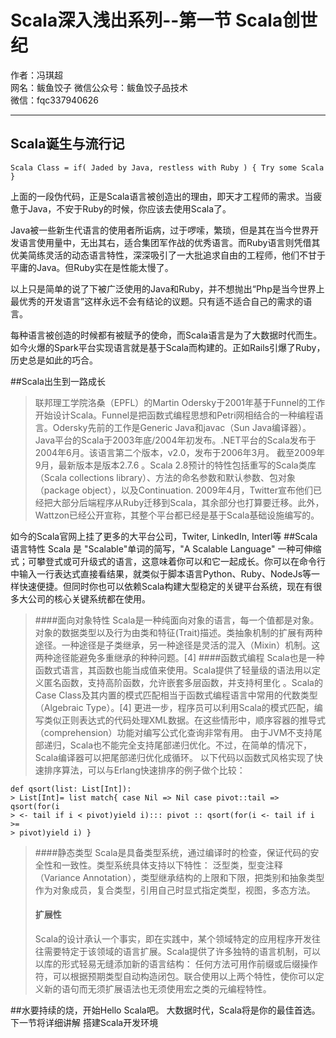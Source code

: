 # Scala深入浅出系列--第一节 Scala创世纪  


作者：冯琪超  
网名：鲅鱼饺子
微信公众号：鲅鱼饺子品技术  
微信：fqc337940626

---

## Scala诞生与流行记 #

```
Scala Class = if( Jaded by Java, restless with Ruby ) { Try some Scala }
```
上面的一段伪代码，正是Scala语言被创造出的理由，即天才工程师的需求。当疲惫于Java，不安于Ruby的时候，你应该去使用Scala了。

Java被一些新生代语言的使用者所诟病，过于啰嗦，繁琐，但是其在当今世界开发语言使用量中，无出其右，适合集团军作战的优秀语言。而Ruby语言则凭借其优美简练灵活的动态语言特性，深深吸引了一大批追求自由的工程师，他们不甘于平庸的Java。但Ruby实在是性能太慢了。

以上只是简单的说了下被广泛使用的Java和Ruby，并不想抛出“Php是当今世界上最优秀的开发语言”这样永远不会有结论的议题。只有适不适合自己的需求的语言。

每种语言被创造的时候都有被赋予的使命，而Scala语言是为了大数据时代而生。如今火爆的Spark平台实现语言就是基于Scala而构建的。正如Rails引爆了Ruby，历史总是如此的巧合。



##Scala出生到一路成长 

> 联邦理工学院洛桑（EPFL）的Martin Odersky于2001年基于Funnel的工作开始设计Scala。Funnel是把函数式编程思想和Petri网相结合的一种编程语言。Odersky先前的工作是Generic Java和javac（Sun Java编译器）。Java平台的Scala于2003年底/2004年初发布。.NET平台的Scala发布于2004年6月。该语言第二个版本，v2.0，发布于2006年3月。
> 截至2009年9月，最新版本是版本2.7.6 。Scala 2.8预计的特性包括重写的Scala类库（Scala collections library）、方法的命名参数和默认参数、包对象（package object），以及Continuation.
> 2009年4月，Twitter宣布他们已经把大部分后端程序从Ruby迁移到Scala，其余部分也打算要迁移。此外， Wattzon已经公开宣称，其整个平台都已经是基于Scala基础设施编写的。

如今的Scala官网上挂了更多的大平台公司，Twiter, LinkedIn, Interl等
##Scala语言特性 
Scala 是 "Scalable"单词的简写，"A Scalable Language" 一种可伸缩式；可攀登式或可升级式的语言，这意味着你可以和它一起成长。你可以在命令行中输入一行表达式直接看结果，就类似于脚本语言Python、Ruby、NodeJs等一样快速便捷。但同时你也可以依赖Scala构建大型稳定的关键平台系统，现在有很多大公司的核心关键系统都在使用。

> ####面向对象特性
> Scala是一种纯面向对象的语言，每一个值都是对象。对象的数据类型以及行为由类和特征(Trait)描述。类抽象机制的扩展有两种途径。一种途径是子类继承，另一种途径是灵活的混入（Mixin）机制。这两种途径能避免多重继承的种种问题。[4]
> ####函数式编程
> Scala也是一种函数式语言，其函数也能当成值来使用。Scala提供了轻量级的语法用以定义匿名函数，支持高阶函数，允许嵌套多层函数，并支持柯里化
> 。Scala的Case Class及其内置的模式匹配相当于函数式编程语言中常用的代数类型（Algebraic Type）。[4] 
> 更进一步，程序员可以利用Scala的模式匹配，编写类似正则表达式的代码处理XML数据。在这些情形中，顺序容器的推导式（comprehension）功能对编写公式化查询非常有用。
> 由于JVM不支持尾部递归，Scala也不能完全支持尾部递归优化。不过，在简单的情况下，Scala编译器可以把尾部递归优化成循环。
> 以下代码以函数式风格实现了快速排序算法，可以与Erlang快速排序的例子做个比较：

```
def qsort(list: List[Int]):
> List[Int]= list match{ case Nil => Nil case pivot::tail => qsort(for(i
> <- tail if i < pivot)yield i)::: pivot :: qsort(for(i <- tail if i >=
> pivot)yield i) } 
```

> ####静态类型 
> Scala是具备类型系统，通过编译时的检查，保证代码的安全性和一致性。类型系统具体支持以下特性：
> 泛型类，型变注释（Variance
> Annotation），类型继承结构的上限和下限，把类别和抽象类型作为对象成员，复合类型，引用自己时显式指定类型，视图，多态方法。
>#### 扩展性
> Scala的设计承认一个事实，即在实践中，某个领域特定的应用程序开发往往需要特定于该领域的语言扩展。Scala提供了许多独特的语言机制，可以以库的形式轻易无缝添加新的语言结构：
> 任何方法可用作前缀或后缀操作符，可以根据预期类型自动构造闭包。联合使用以上两个特性，使你可以定义新的语句而无须扩展语法也无须使用宏之类的元编程特性。

##水要持续的烧，开始Hello Scala吧。
大数据时代，Scala将是你的最佳首选。
下一节将详细讲解 搭建Scala开发环境
